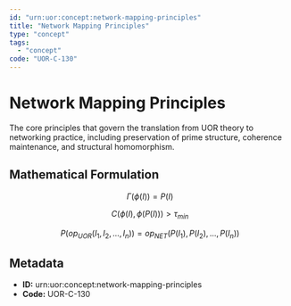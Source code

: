 ```yaml
---
id: "urn:uor:concept:network-mapping-principles"
title: "Network Mapping Principles"
type: "concept"
tags:
  - "concept"
code: "UOR-C-130"
---
```


# Network Mapping Principles

The core principles that govern the translation from UOR theory to networking practice, including preservation of prime structure, coherence maintenance, and structural homomorphism.

## Mathematical Formulation

$$
\Gamma(\phi(I)) = P(I)
$$

$$
C(\phi(I), \phi(P(I))) > \tau_{min}
$$

$$
P(op_{UOR}(I_1, I_2, ..., I_n)) = op_{NET}(P(I_1), P(I_2), ..., P(I_n))
$$

## Metadata

- **ID:** urn:uor:concept:network-mapping-principles
- **Code:** UOR-C-130

